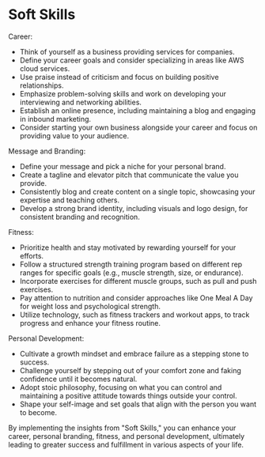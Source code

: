 # Soft Skills

Career:
- Think of yourself as a business providing services for companies.
- Define your career goals and consider specializing in areas like AWS cloud services.
- Use praise instead of criticism and focus on building positive relationships.
- Emphasize problem-solving skills and work on developing your interviewing and networking abilities.
- Establish an online presence, including maintaining a blog and engaging in inbound marketing.
- Consider starting your own business alongside your career and focus on providing value to your audience.

Message and Branding:
- Define your message and pick a niche for your personal brand.
- Create a tagline and elevator pitch that communicate the value you provide.
- Consistently blog and create content on a single topic, showcasing your expertise and teaching others.
- Develop a strong brand identity, including visuals and logo design, for consistent branding and recognition.

Fitness:
- Prioritize health and stay motivated by rewarding yourself for your efforts.
- Follow a structured strength training program based on different rep ranges for specific goals (e.g., muscle strength, size, or endurance).
- Incorporate exercises for different muscle groups, such as pull and push exercises.
- Pay attention to nutrition and consider approaches like One Meal A Day for weight loss and psychological strength.
- Utilize technology, such as fitness trackers and workout apps, to track progress and enhance your fitness routine.

Personal Development:
- Cultivate a growth mindset and embrace failure as a stepping stone to success.
- Challenge yourself by stepping out of your comfort zone and faking confidence until it becomes natural.
- Adopt stoic philosophy, focusing on what you can control and maintaining a positive attitude towards things outside your control.
- Shape your self-image and set goals that align with the person you want to become.

By implementing the insights from "Soft Skills," you can enhance your career, personal branding, fitness, and personal development, ultimately leading to greater success and fulfillment in various aspects of your life.